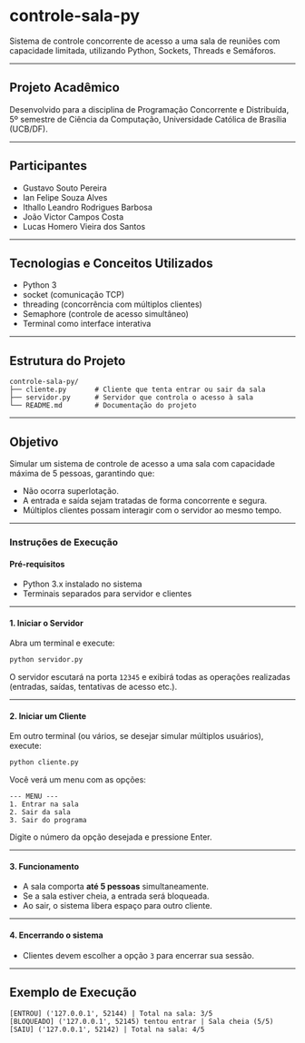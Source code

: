 # controle-sala-py
Sistema de controle concorrente de acesso a uma sala de reuniões com capacidade limitada, utilizando Python, Sockets, Threads e Semáforos.

---

## Projeto Acadêmico

Desenvolvido para a disciplina de Programação Concorrente e Distribuída, 5º semestre de Ciência da Computação, Universidade Católica de Brasília (UCB/DF).

---

## Participantes

- Gustavo Souto Pereira  
- Ian Felipe Souza Alves  
- Ithallo Leandro Rodrigues Barbosa  
- João Victor Campos Costa  
- Lucas Homero Vieira dos Santos  

---

## Tecnologias e Conceitos Utilizados
- Python 3
- socket (comunicação TCP)
- threading (concorrência com múltiplos clientes)
- Semaphore (controle de acesso simultâneo)
- Terminal como interface interativa

---

## Estrutura do Projeto

```
controle-sala-py/
├── cliente.py       # Cliente que tenta entrar ou sair da sala
├── servidor.py      # Servidor que controla o acesso à sala
└── README.md        # Documentação do projeto
```

---

## Objetivo

Simular um sistema de controle de acesso a uma sala com capacidade máxima de 5 pessoas, garantindo que:
- Não ocorra superlotação.
- A entrada e saída sejam tratadas de forma concorrente e segura.
- Múltiplos clientes possam interagir com o servidor ao mesmo tempo.

---

###  Instruções de Execução

#### **Pré-requisitos**
- Python 3.x instalado no sistema
- Terminais separados para servidor e clientes

---

#### **1. Iniciar o Servidor**
Abra um terminal e execute:

```bash
python servidor.py
```

O servidor escutará na porta `12345` e exibirá todas as operações realizadas (entradas, saídas, tentativas de acesso etc.).

---

#### **2. Iniciar um Cliente**
Em outro terminal (ou vários, se desejar simular múltiplos usuários), execute:

```bash
python cliente.py
```

Você verá um menu com as opções:

```
--- MENU ---
1. Entrar na sala
2. Sair da sala
3. Sair do programa
```

Digite o número da opção desejada e pressione Enter.

---

#### **3. Funcionamento**
- A sala comporta **até 5 pessoas** simultaneamente.
- Se a sala estiver cheia, a entrada será bloqueada.
- Ao sair, o sistema libera espaço para outro cliente.

---

#### **4. Encerrando o sistema**
- Clientes devem escolher a opção `3` para encerrar sua sessão.

---

## Exemplo de Execução

```
[ENTROU] ('127.0.0.1', 52144) | Total na sala: 3/5
[BLOQUEADO] ('127.0.0.1', 52145) tentou entrar | Sala cheia (5/5)
[SAIU] ('127.0.0.1', 52142) | Total na sala: 4/5
```
